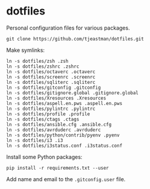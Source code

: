 dotfiles
========
Personal configuration files for various packages.

```
git clone https://github.com/tjeastman/dotfiles.git
```

Make symlinks:
```
ln -s dotfiles/zsh .zsh
ln -s dotfiles/zshrc .zshrc
ln -s dotfiles/octaverc .octaverc
ln -s dotfiles/screenrc .screenrc
ln -s dotfiles/sqliterc .sqliterc
ln -s dotfiles/gitconfig .gitconfig
ln -s dotfiles/gitignore.global .gitignore.global
ln -s dotfiles/Xresources .Xresources
ln -s dotfiles/aspell.en.pws .aspell.en.pws
ln -s dotfiles/pylintrc .pylintrc
ln -s dotfiles/profile .profile
ln -s dotfiles/ctags .ctags
ln -s dotfiles/ansible.cfg .ansible.cfg
ln -s dotfiles/avrduderc .avrduderc
ln -s dotfiles/python/contrib/pyenv .pyenv
ln -s dotfiles/i3 .i3
ln -s dotfiles/i3status.conf .i3status.conf
```

Install some Python packages:
```
pip install -r requirements.txt --user
```

Add name and email to the `.gitconfig.user` file.
